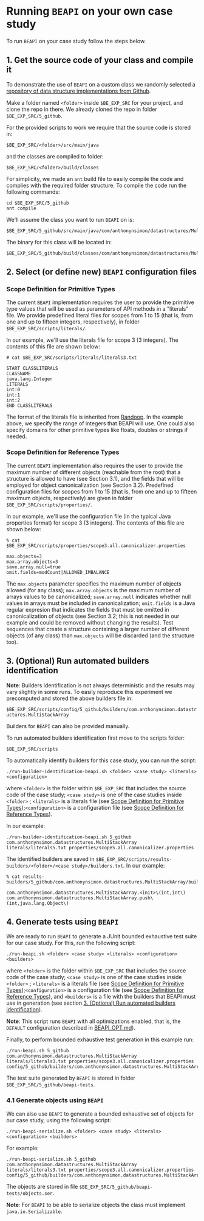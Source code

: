# Running `BEAPI` on your own case study

To run `BEAPI` on your case study follow the steps below.

## 1. Get the source code of your class and compile it

To demonstrate the use of `BEAPI` on a custom class we randomly selected a [repository of data structure implementations from Github](https://github.com/anthonynsimon/java-ds-algorithms).

Make a folder named `<folder>` inside `$BE_EXP_SRC` for your project, and clone the repo in there. We already cloned the repo in folder `$BE_EXP_SRC/5_github`.

For the provided scripts to work we require that the source code is stored in:

```
$BE_EXP_SRC/<folder>/src/main/java
```

and the classes are compiled to folder:

```
$BE_EXP_SRC/<folder>/build/classes
```

For simplicity, we made an `ant` build file to easily compile the code and complies with the required folder structure. To compile the code run the following commands: 

```
cd $BE_EXP_SRC/5_github
ant compile
```

We'll assume the class you want to run `BEAPI` on is:

```
$BE_EXP_SRC/5_github/src/main/java/com/anthonynsimon/datastructures/MultiStackArray.java
```

The binary for this class will be located in:

```
$BE_EXP_SRC/5_github/build/classes/com/anthonynsimon/datastructures/MultiStackArray.class
```

## 2. Select (or define new) `BEAPI` configuration files

### Scope Definition for Primitive Types

The current `BEAPI` implementation requires the user to provide the primitive type values that will be used as parameters of API methods in a "literals" file. We provide predefined literal files for scopes from 1 to 15 (that is, from one and up to fifteen integers, respectively), in folder `$BE_EXP_SRC/scripts/literals/`.

In our example, we'll use the literals file for scope 3 (3 integers). The contents of this file are shown below:

```
# cat $BE_EXP_SRC/scripts/literals/literals3.txt

START CLASSLITERALS
CLASSNAME
java.lang.Integer
LITERALS
int:0
int:1
int:2
END CLASSLITERALS
```

The format of the literals file is inherited from [Randoop](https://randoop.github.io/randoop/). In the example above, we specify the range of integers that BEAPI will use. One could also specify domains for other primitive types like floats, doubles or strings if needed.

### Scope Definition for Reference Types

The current `BEAPI` implementation also requires the user to provide the maximum number of different objects (reachable from the root) that a structure is allowed to have (see Section 3.1), and the fields that will be employed for object canonicalization (see Section 3.2). Predefined configuration files for scopes from 1 to 15 (that is, from one and up to fifteen maximum objects, respectively) are given in folder `$BE_EXP_SRC/scripts/properties/`.

In our example, we'll use the configuration file (in the typical Java properties format) for scope 3 (3 integers). The contents of this file are shown below:

```
% cat $BE_EXP_SRC/scripts/properties/scope3.all.canonicalizer.properties 

max.objects=3
max.array.objects=3
save.array.null=true
omit.fields=modCount|ALLOWED_IMBALANCE
```

The `max.objects` parameter specifies the maximum number of objects allowed (for any class); `max.array.objects` is the maximum number of arrays values to be canonicalized; `save.array.null` indicates whether null values in arrays must be included in canonicalization; `omit.fields` is a Java regular expresion that indicates the fields that must be omitted in canonicalization of objects (see Section 3.2; this is not needed in our example and could be removed without changing the results). Test sequences that create a structure containing a larger number of different objects (of any class) than `max.objects` will be discarded (and the structure too). 

## 3. (Optional) Run automated builders identification

**Note**: Builders identification is not always deterministic and the results may vary slightly in some runs. To easily reproduce this experiment we precomputed and stored the above builders file in: 

```$BE_EXP_SRC/scripts/config/5_github/builders/com.anthonynsimon.datastructures.MultiStackArray```

Builders for `BEAPI` can also be provided manually.

To run automated builders identification first move to the scripts folder:

```
$BE_EXP_SRC/scripts
```

To automatically identify builders for this case study, you can run the script:

```
./run-builder-identification-beapi.sh <folder> <case study> <literals> <configuration>
```

where `<folder>` is the folder within `$BE_EXP_SRC` that includes the source code of the case study; `<case study>` is one of the case studies inside `<folder>` ; `<literals>` is a literals file (see [Scope Definition for Primitive Types](#Scope-Definition-for-Primitive-Types));`<configuration>` is a configuration file (see [Scope Definition for Reference Types](#Scope-Definition-for-Reference-Types)).

In our example:

```
./run-builder-identification-beapi.sh 5_github com.anthonynsimon.datastructures.MultiStackArray literals/literals5.txt properties/scope5.all.canonicalizer.properties 
```

The identified builders are saved in `$BE_EXP_SRC/scripts/results-builders/<folder>/<case study>/builders.txt`. In our example:

```
% cat results-builders/5_github/com.anthonynsimon.datastructures.MultiStackArray/builders.txt

com.anthonynsimon.datastructures.MultiStackArray.<init>\(int,int\)
com.anthonynsimon.datastructures.MultiStackArray.push\(int,java.lang.Object\)
``` 

## 4. Generate tests using `BEAPI` 

We are ready to run `BEAPI` to generate a JUnit bounded exhaustive test suite for our case study. For this, run the following script: 

```
./run-beapi.sh <folder> <case study> <literals> <configuration> <builders>
```

where `<folder>` is the folder within `$BE_EXP_SRC` that includes the source code of the case study; `<case study>` is one of the case studies inside `<folder>` ; `<literals>` is a literals file (see [Scope Definition for Primitive Types](#Scope-Definition-for-Primitive-Types));`<configuration>` is a configuration file (see [Scope Definition for Reference Types](#Scope-Definition-for-Reference-Types)), and `<builders>` is a file with the builders that BEAPI must use in generation (see section [3. (Optional) Run automated builders identification](#3.-(Optional)-Run-automated-builders-identification)).

**Note**: This script runs `BEAPI` with all optimizations enabled, that is, the `DEFAULT` configuration described in [BEAPI_OPT.md](BEAPI_OPT.md)).

Finally, to perform bounded exhaustive test generation in this example run:

```
./run-beapi.sh 5_github com.anthonynsimon.datastructures.MultiStackArray literals/literals3.txt properties/scope3.all.canonicalizer.properties config/5_github/builders/com.anthonynsimon.datastructures.MultiStackArray
```

The test suite generated by `BEAPI` is stored in folder `$BE_EXP_SRC/5_github/beapi-tests`.

### 4.1 Generate objects using `BEAPI` 

We can also use `BEAPI` to generate a bounded exhaustive set of objects for our case study, using the following script: 

```
./run-beapi-serialize.sh <folder> <case study> <literals> <configuration> <builders>
```
For example:

```
./run-beapi-serialize.sh 5_github com.anthonynsimon.datastructures.MultiStackArray literals/literals3.txt properties/scope3.all.canonicalizer.properties config/5_github/builders/com.anthonynsimon.datastructures.MultiStackArray
```

The objects are stored in file `$BE_EXP_SRC/5_github/beapi-tests/objects.ser`.

**Note**: For `BEAPI` to be able to serialize objects the class must implement `java.io.Serializable`.

